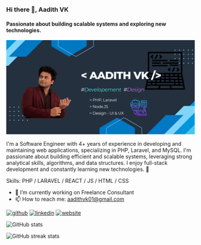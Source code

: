 ### Hi there 👋, Aadith VK
#### Passionate about building scalable systems and exploring new technologies.
![Passionate about building scalable systems and exploring new technologies.](https://github.com/aadithvk1/aadithvk1/blob/main/Github%20banner.png)

I'm a Software Engineer with 4+ years of experience in developing and maintaining web applications, specializing in PHP, Laravel, and MySQL. I'm passionate about building efficient and scalable systems, leveraging strong analytical skills, algorithms, and data structures. I enjoy full-stack development and constantly learning new technologies. 🚀

Skills: PHP / LARAVEL / REACT / JS / HTML / CSS

- 🔭 I’m currently working on Freelance Consultant 
- 📫 How to reach me: aadithvk01@gmail.com 


[<img src='https://cdn.jsdelivr.net/npm/simple-icons@3.0.1/icons/github.svg' alt='github' height='40'>](https://github.com/https://github.com/aadithvk1)  [<img src='https://cdn.jsdelivr.net/npm/simple-icons@3.0.1/icons/linkedin.svg' alt='linkedin' height='40'>](https://www.linkedin.com/in/https://www.linkedin.com/in/aadithvk//)  [<img src='https://cdn.jsdelivr.net/npm/simple-icons@3.0.1/icons/icloud.svg' alt='website' height='40'>](https://aadithvk.my.canva.site/portfolio)  

![GitHub stats](https://github-readme-stats.vercel.app/api?username=https://github.com/aadithvk1&show_icons=true)  

![GitHub streak stats](https://streak-stats.demolab.com/?user=https://github.com/aadithvk1)  

